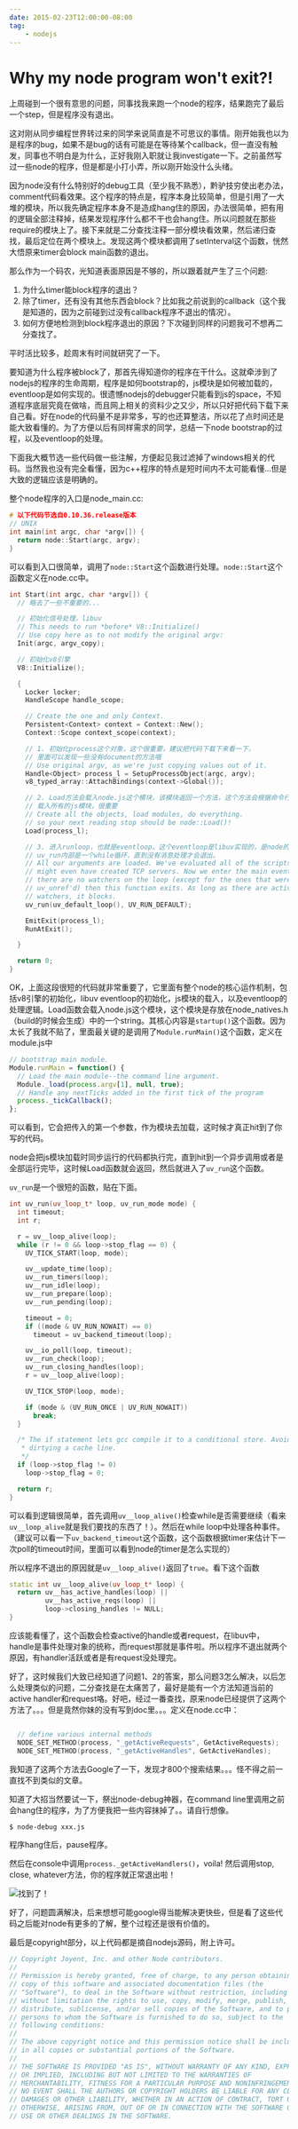 ```yaml
---
date: 2015-02-23T12:00:00-08:00
tag:
    - nodejs
---
```


# Why my node program won't exit?!

上周碰到一个很有意思的问题，同事找我来跑一个node的程序，结果跑完了最后一个step，但是程序没有退出。

这对刚从同步编程世界转过来的同学来说简直是不可思议的事情。刚开始我也以为是程序的bug，如果不是bug的话有可能是在等待某个callback，但一直没有触发，同事也不明白是为什么，正好我刚入职就让我investigate一下。之前虽然写过一些node的程序，但是都是小打小弄，所以刚开始没什么头绪。

因为node没有什么特别好的debug工具（至少我不熟悉），黔驴技穷使出老办法，comment代码看效果。这个程序的特点是，程序本身比较简单，但是引用了一大堆的模块，所以我先确定程序本身不是造成hang住的原因，办法很简单，把有用的逻辑全部注释掉，结果发现程序什么都不干也会hang住。所以问题就在那些require的模块上了。接下来就是二分查找注释一部分模块看效果，然后递归查找，最后定位在两个模块上。发现这两个模块都调用了setInterval这个函数，恍然大悟原来timer会block main函数的退出。

那么作为一个码农，光知道表面原因是不够的，所以跟着就产生了三个问题:

1. 为什么timer能block程序的退出？
2. 除了timer，还有没有其他东西会block？比如我之前说到的callback（这个我是知道的，因为之前碰到过没有callback程序不退出的情况）。
3. 如何方便地检测到block程序退出的原因？下次碰到同样的问题我可不想再二分查找了。

<!--more-->

平时活比较多，趁周末有时间就研究了一下。

要知道为什么程序被block了，那首先得知道你的程序在干什么。这就牵涉到了nodejs的程序的生命周期，程序是如何bootstrap的，js模块是如何被加载的，eventloop是如何实现的。很遗憾nodejs的debugger只能看到js的space，不知道程序底层究竟在做啥，而且网上相关的资料少之又少，所以只好把代码下载下来自己看。好在node的代码量不是非常多，写的也还算整洁，所以花了点时间还是能大致看懂的。为了方便以后有同样需求的同学，总结一下node bootstrap的过程，以及eventloop的处理。

下面我大概节选一些代码做一些注解，方便起见我过滤掉了windows相关的代码。当然我也没有完全看懂，因为c++程序的特点是短时间内不太可能看懂...但是大致的逻辑应该是明确的。

整个node程序的入口是node_main.cc:

``` cpp
# 以下代码节选自0.10.36.release版本
// UNIX
int main(int argc, char *argv[]) {
  return node::Start(argc, argv);
}
```

可以看到入口很简单，调用了`node::Start`这个函数进行处理。`node::Start`这个函数定义在node.cc中。

``` cpp
int Start(int argc, char *argv[]) {
  // 略去了一些不重要的...

  // 初始化信号处理，libuv
  // This needs to run *before* V8::Initialize()
  // Use copy here as to not modify the original argv:
  Init(argc, argv_copy);

  // 初始化v8引擎
  V8::Initialize();

  {
    Locker locker;
    HandleScope handle_scope;

    // Create the one and only Context.
    Persistent<Context> context = Context::New();
    Context::Scope context_scope(context);

    // 1. 初始化process这个对象，这个很重要，建议把代码下载下来看一下，
    // 里面可以发现一些没有document的方法哦
    // Use original argv, as we're just copying values out of it.
    Handle<Object> process_l = SetupProcessObject(argc, argv);
    v8_typed_array::AttachBindings(context->Global());

    // 2. Load方法会载入node.js这个模块，该模块返回一个方法，这个方法会根据命令行提供的参数
    // 载入所有的js模块，很重要
    // Create all the objects, load modules, do everything.
    // so your next reading stop should be node::Load()!
    Load(process_l);

    // 3. 进入runloop，也就是eventloop。这个eventloop是libuv实现的，是node的核心机制
    // uv_run内部是一个while循环，直到没有消息处理才会退出。
    // All our arguments are loaded. We've evaluated all of the scripts. We
    // might even have created TCP servers. Now we enter the main eventloop. If
    // there are no watchers on the loop (except for the ones that were
    // uv_unref'd) then this function exits. As long as there are active
    // watchers, it blocks.
    uv_run(uv_default_loop(), UV_RUN_DEFAULT);

    EmitExit(process_l);
    RunAtExit();

  }

  return 0;
}
```

OK，上面这段很短的代码就非常重要了，它里面有整个node的核心运作机制，包括v8引擎的初始化，libuv eventloop的初始化，js模块的载入，以及eventloop的处理逻辑。Load函数会载入node.js这个模块，这个模块是存放在node_natives.h（build的时候会生成）中的一个string。其核心内容是`startup()`这个函数。因为太长了我就不贴了，里面最关键的是调用了`Module.runMain()`这个函数，定义在module.js中

``` js
// bootstrap main module.
Module.runMain = function() {
  // Load the main module--the command line argument.
  Module._load(process.argv[1], null, true);
  // Handle any nextTicks added in the first tick of the program
  process._tickCallback();
};
```

可以看到，它会把传入的第一个参数，作为模块去加载，这时候才真正hit到了你写的代码。

node会把js模块加载时同步运行的代码都执行完，直到hit到一个异步调用或者是全部运行完毕，这时候Load函数就会返回，然后就进入了`uv_run`这个函数。

`uv_run`是一个很短的函数，贴在下面。

``` cpp
int uv_run(uv_loop_t* loop, uv_run_mode mode) {
  int timeout;
  int r;

  r = uv__loop_alive(loop);
  while (r != 0 && loop->stop_flag == 0) {
    UV_TICK_START(loop, mode);

    uv__update_time(loop);
    uv__run_timers(loop);
    uv__run_idle(loop);
    uv__run_prepare(loop);
    uv__run_pending(loop);

    timeout = 0;
    if ((mode & UV_RUN_NOWAIT) == 0)
      timeout = uv_backend_timeout(loop);

    uv__io_poll(loop, timeout);
    uv__run_check(loop);
    uv__run_closing_handles(loop);
    r = uv__loop_alive(loop);

    UV_TICK_STOP(loop, mode);

    if (mode & (UV_RUN_ONCE | UV_RUN_NOWAIT))
      break;
  }

  /* The if statement lets gcc compile it to a conditional store. Avoids
   * dirtying a cache line.
   */
  if (loop->stop_flag != 0)
    loop->stop_flag = 0;

  return r;
}
```

可以看到逻辑很简单，首先调用`uv__loop_alive()`检查while是否需要继续（看来`uv__loop_alive`就是我们要找的东西了！）。然后在while loop中处理各种事件。（建议可以看一下`uv_backend_timeout`这个函数，这个函数根据timer来估计下一次poll的timeout时间，里面可以看到node的timer是怎么实现的）

所以程序不退出的原因就是`uv__loop_alive()`返回了`true`。看下这个函数

```cpp
static int uv__loop_alive(uv_loop_t* loop) {
  return uv__has_active_handles(loop) ||
         uv__has_active_reqs(loop) ||
         loop->closing_handles != NULL;
}
```

应该能看懂了，这个函数会检查active的handle或者request，在libuv中，handle是事件处理对象的统称，而request那就是事件啦。所以程序不退出就两个原因，有handler活跃或者是有request没处理完。

好了，这时候我们大致已经知道了问题1、2的答案，那么问题3怎么解决，以后怎么处理类似的问题，二分查找是在太痛苦了，最好是能有一个方法知道当前的active handler和request咯。好吧，经过一番查找，原来node已经提供了这两个方法了。。。但是竟然你妹的没有写到doc里。。。定义在node.cc中：

``` cpp

  // define various internal methods
  NODE_SET_METHOD(process, "_getActiveRequests", GetActiveRequests);
  NODE_SET_METHOD(process, "_getActiveHandles", GetActiveHandles);

```

我知道了这两个方法去Google了一下，发现才800个搜索结果。。。怪不得之前一直找不到类似的文章。

知道了大招当然要试一下，祭出node-debug神器，在command line里调用之前会hang住的程序，为了方便我把一些内容抹掉了。。请自行想像。

``` bash
$ node-debug xxx.js
```

程序hang住后，pause程序。

然后在console中调用`process._getActiveHandlers()`，voila! 然后调用stop, close, whatever方法，你的程序就正常退出啦！

![找到了！](/images/nodehang2.png)

好了，问题圆满解决，后来想想可能google得当能解决更快些，但是看了这些代码之后能对node有更多的了解，整个过程还是很有价值的。

最后是copyright部分，以上代码都是摘自nodejs源码，附上许可。

``` cpp
// Copyright Joyent, Inc. and other Node contributors.
//
// Permission is hereby granted, free of charge, to any person obtaining a
// copy of this software and associated documentation files (the
// "Software"), to deal in the Software without restriction, including
// without limitation the rights to use, copy, modify, merge, publish,
// distribute, sublicense, and/or sell copies of the Software, and to permit
// persons to whom the Software is furnished to do so, subject to the
// following conditions:
//
// The above copyright notice and this permission notice shall be included
// in all copies or substantial portions of the Software.
//
// THE SOFTWARE IS PROVIDED "AS IS", WITHOUT WARRANTY OF ANY KIND, EXPRESS
// OR IMPLIED, INCLUDING BUT NOT LIMITED TO THE WARRANTIES OF
// MERCHANTABILITY, FITNESS FOR A PARTICULAR PURPOSE AND NONINFRINGEMENT. IN
// NO EVENT SHALL THE AUTHORS OR COPYRIGHT HOLDERS BE LIABLE FOR ANY CLAIM,
// DAMAGES OR OTHER LIABILITY, WHETHER IN AN ACTION OF CONTRACT, TORT OR
// OTHERWISE, ARISING FROM, OUT OF OR IN CONNECTION WITH THE SOFTWARE OR THE
// USE OR OTHER DEALINGS IN THE SOFTWARE.
```
